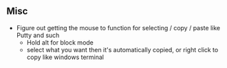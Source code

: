 ## Misc

- Figure out getting the mouse to function for selecting / copy / paste like Putty and such
    * Hold alt for block mode
    * select what you want then it's automatically copied, or right click to copy like windows terminal
